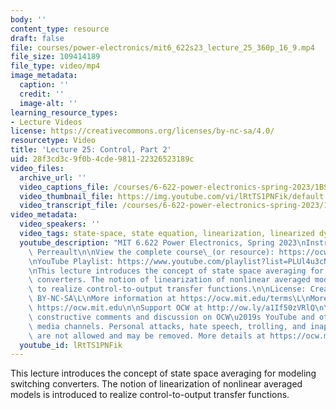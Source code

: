 ```yaml
---
body: ''
content_type: resource
draft: false
file: courses/power-electronics/mit6_622s23_lecture_25_360p_16_9.mp4
file_size: 109414189
file_type: video/mp4
image_metadata:
  caption: ''
  credit: ''
  image-alt: ''
learning_resource_types:
- Lecture Videos
license: https://creativecommons.org/licenses/by-nc-sa/4.0/
resourcetype: Video
title: 'Lecture 25: Control, Part 2'
uid: 28f3cd3c-9f0b-4cde-9811-22326523189c
video_files:
  archive_url: ''
  video_captions_file: /courses/6-622-power-electronics-spring-2023/1BSzo-ZcL495eDHdiCG5K04-_h2MfekQK_transcript.webvtt
  video_thumbnail_file: https://img.youtube.com/vi/lRtTS1PNFik/default.jpg
  video_transcript_file: /courses/6-622-power-electronics-spring-2023/1BSzo-ZcL495eDHdiCG5K04-_h2MfekQK_transcript.pdf
video_metadata:
  video_speakers: ''
  video_tags: state-space, state equation, linearization, linearized dynamics, 6-622-power-electronics-spring-2023
  youtube_description: "MIT 6.622 Power Electronics, Spring 2023\nInstructor: David\
    \ Perreault\n\nView the complete course\_(or resource): https://ocw.mit.edu/courses/6-622-power-electronics-spring-2023/\L\
    \nYouTube Playlist: https://www.youtube.com/playlist?list=PLUl4u3cNGP62UTc77mJoubhDELSC8lfR0\n\
    \nThis lecture introduces the concept of state space averaging for modeling switching\
    \ converters. The notion of linearization of nonlinear averaged models is introduced\
    \ to realize control-to-output transfer functions.\n\nLicense: Creative Commons\
    \ BY-NC-SA\L\nMore information at https://ocw.mit.edu/terms\L\nMore courses at\
    \ https://ocw.mit.edu\n\nSupport OCW at http://ow.ly/a1If50zVRlQ\n\nWe encourage\
    \ constructive comments and discussion on OCW\u2019s YouTube and other social\
    \ media channels. Personal attacks, hate speech, trolling, and inappropriate comments\
    \ are not allowed and may be removed. More details at https://ocw.mit.edu/comments.\n"
  youtube_id: lRtTS1PNFik
---
```

This lecture introduces the concept of state space averaging for modeling switching converters. The notion of linearization of nonlinear averaged models is introduced to realize control-to-output transfer functions.